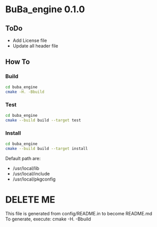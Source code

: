 # BuBa_engine 0.1.0

## ToDo
* Add License file
* Update all header file

## How To
### Build
```sh
cd buba_engine
cmake -H. -Bbuild
```

### Test
```sh
cd buba_engine
cmake --build build --target test
```

### Install
```sh
cd buba_engine
cmake --build build --target install
```
Default path are: 
* /usr/local/lib
* /usr/local/include
* /usr/local/pkgconfig

# DELETE ME
This file is generated from config/README.in to become README.md<br/>
To generate, execute: cmake -H. -Bbuild

